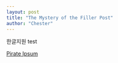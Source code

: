 ```yaml
---
layout: post
title: "The Mystery of the Filler Post"
author: "Chester"
---
```


한글지원 test

[Pirate Ipsum](http://pirateipsum.me/)
